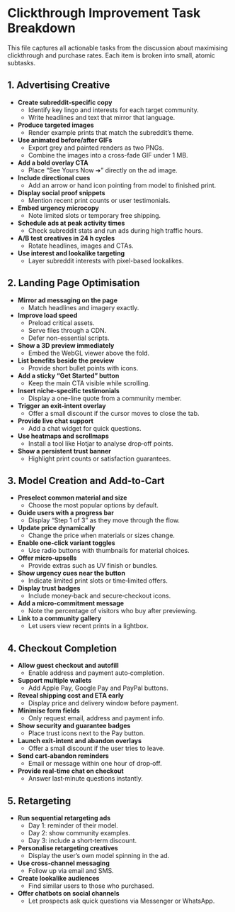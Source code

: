 # Clickthrough Improvement Task Breakdown

This file captures all actionable tasks from the discussion about maximising clickthrough and purchase rates. Each item is broken into small, atomic subtasks.

## 1. Advertising Creative

- **Create subreddit-specific copy**
  - Identify key lingo and interests for each target community.
  - Write headlines and text that mirror that language.
- **Produce targeted images**
  - Render example prints that match the subreddit’s theme.
- **Use animated before/after GIFs**
  - Export grey and painted renders as two PNGs.
  - Combine the images into a cross-fade GIF under 1 MB.
- **Add a bold overlay CTA**
  - Place “See Yours Now ➔” directly on the ad image.
- **Include directional cues**
  - Add an arrow or hand icon pointing from model to finished print.
- **Display social proof snippets**
  - Mention recent print counts or user testimonials.
- **Embed urgency microcopy**
  - Note limited slots or temporary free shipping.
- **Schedule ads at peak activity times**
  - Check subreddit stats and run ads during high traffic hours.
- **A/B test creatives in 24 h cycles**
  - Rotate headlines, images and CTAs.
- **Use interest and lookalike targeting**
  - Layer subreddit interests with pixel-based lookalikes.

## 2. Landing Page Optimisation

- **Mirror ad messaging on the page**
  - Match headlines and imagery exactly.
- **Improve load speed**
  - Preload critical assets.
  - Serve files through a CDN.
  - Defer non-essential scripts.
- **Show a 3D preview immediately**
  - Embed the WebGL viewer above the fold.
- **List benefits beside the preview**
  - Provide short bullet points with icons.
- **Add a sticky “Get Started” button**
  - Keep the main CTA visible while scrolling.
- **Insert niche-specific testimonials**
  - Display a one-line quote from a community member.
- **Trigger an exit-intent overlay**
  - Offer a small discount if the cursor moves to close the tab.
- **Provide live chat support**
  - Add a chat widget for quick questions.
- **Use heatmaps and scrollmaps**
  - Install a tool like Hotjar to analyse drop‑off points.
- **Show a persistent trust banner**
  - Highlight print counts or satisfaction guarantees.

## 3. Model Creation and Add‑to‑Cart

- **Preselect common material and size**
  - Choose the most popular options by default.
- **Guide users with a progress bar**
  - Display “Step 1 of 3” as they move through the flow.
- **Update price dynamically**
  - Change the price when materials or sizes change.
- **Enable one‑click variant toggles**
  - Use radio buttons with thumbnails for material choices.
- **Offer micro‑upsells**
  - Provide extras such as UV finish or bundles.
- **Show urgency cues near the button**
  - Indicate limited print slots or time‑limited offers.
- **Display trust badges**
  - Include money‑back and secure‑checkout icons.
- **Add a micro‑commitment message**
  - Note the percentage of visitors who buy after previewing.
- **Link to a community gallery**
  - Let users view recent prints in a lightbox.

## 4. Checkout Completion

- **Allow guest checkout and autofill**
  - Enable address and payment auto‑completion.
- **Support multiple wallets**
  - Add Apple Pay, Google Pay and PayPal buttons.
- **Reveal shipping cost and ETA early**
  - Display price and delivery window before payment.
- **Minimise form fields**
  - Only request email, address and payment info.
- **Show security and guarantee badges**
  - Place trust icons next to the Pay button.
- **Launch exit‑intent and abandon overlays**
  - Offer a small discount if the user tries to leave.
- **Send cart‑abandon reminders**
  - Email or message within one hour of drop‑off.
- **Provide real‑time chat on checkout**
  - Answer last‑minute questions instantly.

## 5. Retargeting

- **Run sequential retargeting ads**
  - Day 1: reminder of their model.
  - Day 2: show community examples.
  - Day 3: include a short‑term discount.
- **Personalise retargeting creatives**
  - Display the user’s own model spinning in the ad.
- **Use cross‑channel messaging**
  - Follow up via email and SMS.
- **Create lookalike audiences**
  - Find similar users to those who purchased.
- **Offer chatbots on social channels**
  - Let prospects ask quick questions via Messenger or WhatsApp.
